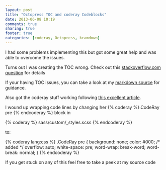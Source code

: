 ```yaml
---
layout: post
title: "Octopress TOC and coderay Codeblocks"
date: 2013-06-08 10:19
comments: true
sharing: true
footer: true
categories: [coderay, Octopress, kramdown]
---
```


I had some problems implementing this but got some great help and was able to overcome the issues.

  <!-- more -->
Turns out I was creating the TOC wrong.  Check out this [stackoverflow.com question](http://stackoverflow.com/questions/16967670/octopress-kramdown-generate-error-for-tags-with) for details

If your having TOC issues, you can take a look at my [markdown source](https://raw.github.com/jewelsjacobs/jewelsjacobs.github.io/source/source/resources/index.markdown) for guidance.

Also got the coderay stuff working following [this excellent article](http://blog.codebykat.com/2013/05/23/gorgeous-octopress-codeblocks-with-coderay/).

I wound up wrapping code lines by changing her {% coderay %}.CodeRay pre {% endcoderay %} block in

{% coderay %}
sass/custom/_styles.scss
{% endcoderay %}

to:

{% coderay lang:css %}
.CodeRay pre {
  background: none;
  color: #000;
  /* added */
  overflow: auto;
  white-space: pre;
  word-wrap: break-word;
  word-break: normal;
}
{% endcoderay %}

If you get stuck on any of this feel free to take a peek at my source code
